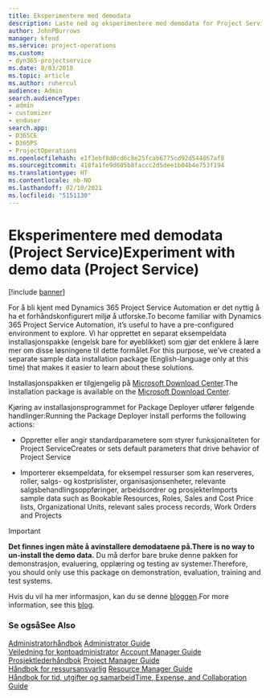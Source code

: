 ```yaml
---
title: Eksperimentere med demodata
description: Laste ned og eksperimentere med demodata for Project Service Automation.
author: JohnPBurrows
manager: kfend
ms.service: project-operations
ms.custom:
- dyn365-projectservice
ms.date: 8/03/2018
ms.topic: article
ms.author: ruhercul
audience: Admin
search.audienceType:
- admin
- customizer
- enduser
search.app:
- D365CE
- D365PS
- ProjectOperations
ms.openlocfilehash: e1f3ebf8d0cd6c8e25fcab6775cd92d544867af8
ms.sourcegitcommit: 418fa1fe9d605b8faccc2d5dee1b04b4e753f194
ms.translationtype: HT
ms.contentlocale: nb-NO
ms.lasthandoff: 02/10/2021
ms.locfileid: "5151130"
---
```

# <a name="experiment-with-demo-data-project-service"></a><span data-ttu-id="01147-103">Eksperimentere med demodata (Project Service)</span><span class="sxs-lookup"><span data-stu-id="01147-103">Experiment with demo data (Project Service)</span></span>

[!include [banner](../includes/psa-now-project-operations.md)]

<span data-ttu-id="01147-104">For å bli kjent med Dynamics 365 Project Service Automation er det nyttig å ha et forhåndskonfigurert miljø å utforske.</span><span class="sxs-lookup"><span data-stu-id="01147-104">To become familiar with Dynamics 365 Project Service Automation, it’s useful to have a pre-configured environment to explore.</span></span> <span data-ttu-id="01147-105">Vi har opprettet en separat eksempeldata installasjonspakke (engelsk bare for øyeblikket) som gjør det enklere å lære mer om disse løsningene til dette formålet.</span><span class="sxs-lookup"><span data-stu-id="01147-105">For this purpose, we’ve created a separate sample data installation package (English-language only at this time) that makes it easier to learn about these solutions.</span></span> 

<span data-ttu-id="01147-106">Installasjonspakken er tilgjengelig på [Microsoft Download Center](https://go.microsoft.com/fwlink/?linkid=859966).</span><span class="sxs-lookup"><span data-stu-id="01147-106">The installation package is available on the [Microsoft Download Center](https://go.microsoft.com/fwlink/?linkid=859966).</span></span>  

<span data-ttu-id="01147-107">Kjøring av installasjonsprogrammet for Package Deployer utfører følgende handlinger:</span><span class="sxs-lookup"><span data-stu-id="01147-107">Running the Package Deployer install performs the following actions:</span></span> 
  
-   <span data-ttu-id="01147-108">Oppretter eller angir standardparametere som styrer funksjonaliteten for Project Service</span><span class="sxs-lookup"><span data-stu-id="01147-108">Creates or sets default parameters that drive behavior of Project Service</span></span>  
  
-   <span data-ttu-id="01147-109">Importerer eksempeldata, for eksempel ressurser som kan reserveres, roller, salgs- og kostprislister, organisasjonsenheter, relevante salgsbehandlingsoppføringer, arbeidsordrer og prosjekter</span><span class="sxs-lookup"><span data-stu-id="01147-109">Imports sample data such as Bookable Resources, Roles, Sales and Cost Price lists, Organizational Units, relevant sales process records, Work Orders and Projects</span></span>    
  
> [!IMPORTANT]
> <span data-ttu-id="01147-110">**Det finnes ingen måte å avinstallere demodataene på.**</span><span class="sxs-lookup"><span data-stu-id="01147-110">**There is no way to un-install the demo data.**</span></span> <span data-ttu-id="01147-111">Du må derfor bare bruke denne pakken for demonstrasjon, evaluering, opplæring og testing av systemer.</span><span class="sxs-lookup"><span data-stu-id="01147-111">Therefore, you should only use this package on demonstration, evaluation, training and test systems.</span></span>

<span data-ttu-id="01147-112">Hvis du vil ha mer informasjon, kan du se denne [bloggen](https://blogs.msdn.microsoft.com/crm/2017/10/24/microsoft-dynamics-365-for-field-service-and-project-service-automation-sample-data).</span><span class="sxs-lookup"><span data-stu-id="01147-112">For more information, see this [blog](https://blogs.msdn.microsoft.com/crm/2017/10/24/microsoft-dynamics-365-for-field-service-and-project-service-automation-sample-data).</span></span>





  
### <a name="see-also"></a><span data-ttu-id="01147-113">Se også</span><span class="sxs-lookup"><span data-stu-id="01147-113">See Also</span></span>  
 <span data-ttu-id="01147-114">[Administratorhåndbok](../psa/admin-guide.md) </span><span class="sxs-lookup"><span data-stu-id="01147-114">[Administrator Guide](../psa/admin-guide.md) </span></span>  
 <span data-ttu-id="01147-115">[Veiledning for kontoadministrator](../psa/account-manager-guide.md) </span><span class="sxs-lookup"><span data-stu-id="01147-115">[Account Manager Guide](../psa/account-manager-guide.md) </span></span>  
 <span data-ttu-id="01147-116">[Prosjektlederhåndbok](../psa/project-manager-guide.md) </span><span class="sxs-lookup"><span data-stu-id="01147-116">[Project Manager Guide](../psa/project-manager-guide.md) </span></span>  
 <span data-ttu-id="01147-117">[Håndbok for ressursansvarlig](../psa/resource-manager-guide.md) </span><span class="sxs-lookup"><span data-stu-id="01147-117">[Resource Manager Guide](../psa/resource-manager-guide.md) </span></span>  
 [<span data-ttu-id="01147-118">Håndbok for tid, utgifter og samarbeid</span><span class="sxs-lookup"><span data-stu-id="01147-118">Time, Expense, and Collaboration Guide</span></span>](../psa/time-expense-collaboration-guide.md)
